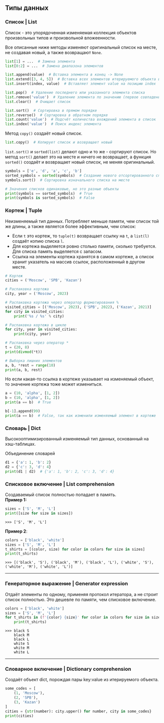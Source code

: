 ## Типы данных
### Список | List
Список - это упорядоченная изменяемая коллекция объектов произвольных типов и произвольной вложеенности. 

Все описанные ниже методы изменяют оригинальный список на месте, не создавая новый, а также возвращают `None`.
```python
list[1] = ...  # Замена элемента
list[0:2] = ...  # Замена диапазона элементов

list.append(value)  # Вставка элемента в конец -> None
list.extend([3, 4, 5])  # Вставка всех элементов итерируемого объекта в конец списка
list.insert(index, value)  # Вставляет элемент value на позицию index

list.pop()  # Удаление последнего или указанного элемента списка
list.remove('value')  # Удаление элемента по значению (первое совпадение)
list.clear()  # Очищает список

list.sort()  # Сортировка в прямом порядке
list.reverse()  # Сортировка в обратном порядке
list.count('value')  # Подсчёт количества вхождений элемента в список
list.index('value')  # Поиск индекс элемента
```

Метод `copy()` создаёт новый список.
```python
list.copy()  # Копирует список и возвращает новый
```

`list.sort()` и `sorted(list)` делают одно и то же - сортируют список. Но метод `sort()` делает это на месте и ничего не возвращает, а функция `sorted()` создаёт и возвращает новый список, не меняя оригинальный.
```python
symbols = ['e', 'd', 'a', 'c', 'b']
sorted_symbols = sorted(symbols)  # Создание нового отсортированного списка
symbols.sort()  # Сортировка изначального списка на месте

# Значения списков одинаковые, но это разные объекты
print(symbols == sorted_symbols)  # True
print(symbols is sorted_symbols)  # False
```

### Кортеж | Tuple
Неизменяемый тип данных. Потребляет меньше памяти, чем список той же длины,
а также является более эффективным, чем список:
* Если `t` это кортеж, то `tuple(t)` возвращает ссылку на `t`,
a `list(l)` создаёт копию списка `l`.
* Для кортежа выделяется ровно столько памяти, сколько требуется.
Для списка память выделяется с запасом.
* Ссылка на элементы кортежа хранятся в самом кортеже,
а список хранит указатель на массив ссылок, расположенный в другом месте.
```python
# Кортеж
cities = ('Moscow', 'SPB', 'Kazan')

# Распаковка кортежа
city, year = ('Moscow', 2023)

# Распаковка кортежа через оператор форматирования %
visited_cities = [('Moscow', 2023), ('SPB', 2022), ('Kazan', 2021)]
for city in visited_cities:
    print('%s / %s' % city)

# Распаковка кортежа в цикле
for city, year in visited_cities:
    print(city, year)

# Распаковка через оператор *
t = (20, 8)
print(divmod(*t))

# Выборка лишних элементов
a, b, *rest = range(10)
print(a, b, rest)

```
Но если какая-то ссылка в кортеже указывает на изменяемый объект, то значение кортежа тоже может измениться.
```python
a = (10, 'alpha', [1, 2])
b = (10, 'alpha', [1, 2])
print(a == b)  # True

b[-1].append(99)
print(a == b)  # False, так как изменили изменяемый элемент в кортеже
```

### Словарь | Dict
Высокооптимизированный изменяемый тип данных, основанный на хэш-таблицах.

Объединение словарей
```python
d1 = {'a': 1, 'b': 2}
d2 = {'c': 3, 'd': 4}
print(d1 | d2)  # {'a': 1, 'b': 2, 'c': 3, 'd': 4}
```


### Списковое включение | List comprehension
Создаваемый список полностью попадает в память.  
**Пример 1:**
```python                                                                                  
sizes = ['S', 'M', 'L']                                                                                         
print([size for size in sizes])
```
`>>> ['S', 'M', 'L']`

**Пример 2**:
```python
colors = ['black', 'white']                                                                                     
sizes = ['S', 'M', 'L']                                                                                         
t_shirts = [(color, size) for color in colors for size in sizes]                                                
print(t_shirts)
```

`>>> [('black', 'S'), ('black', 'M'), ('black', 'L'), ('white', 'S'), ('white', 'M'), ('white', 'L')]`

___

### Генераторное выражение | Generator expression
Отдаёт элементы по одному, применяя протокол итератора, а не строит список полностью. Это дешевле по памяти, чем списковое включение.
```python
colors = ['black', 'white']                                                                                     
sizes = ['S', 'M', 'L']                                                                                         
for t_shirts in (f'{color} {size}' for color in colors for size in sizes):                                      
    print(t_shirts) 
```

```
>>> black S
    black M
    black L
    white S
    white M
    white L
```

___

### Словарное включение | Dictionary comprehension
Создаёт объект dict, порождая пары key:value из итерируемого объекта.
```python
some_codes = [
    (1, 'Moscow'),
    (2, 'SPB'),
    (3, 'Kazan')
]
cities = {str(number): city.upper() for number, city in some_codes}
print(cities)
```

